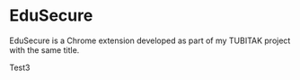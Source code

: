 # EduSecure
EduSecure is a Chrome extension developed as part of my TUBITAK project with the same title.

Test3